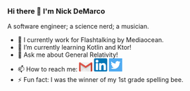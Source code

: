 ### Hi there 👋 I'm Nick DeMarco

A software engineer; a science nerd; a musician. 

- 🔭 I currently work for Flashtalking by Mediaocean.
- 🌱 I’m currently learning Kotlin and Ktor!
- 💬 Ask me about General Relativity!
- 📫 How to reach me: <a href="ndemco@gmail.com"><img src="gmail.png" width="30" heigh="30"></a> <a href="https://www.linkedin.com/in/ndemco/"><img src="linkedin.png" width="30" heigh="30"></a> <a href="https://twitter.com/nick_of_marco"><img src="twitter.png" width="30" heigh="30"></a>
- ⚡ Fun fact: I was the winner of my 1st grade spelling bee.
